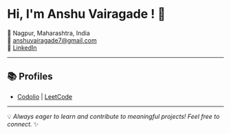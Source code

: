  
 # Hi, I'm Anshu Vairagade ! 👋
📍 Nagpur, Maharashtra, India  
📧 anshuvairagade7@gmail.com  
🔗 [LinkedIn](https://www.linkedin.com/in/anshuvairagade) 

---

## 📚 Profiles
- [Codolio](https://codolio.com/profile/Anshu%20Vairagade) | [LeetCode](https://leetcode.com/u/anshu_vairagade/)

---

💡 *Always eager to learn and contribute to meaningful projects! Feel free to connect.* ✨
